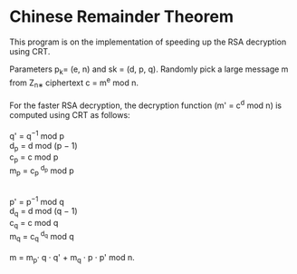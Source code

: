 # Chinese Remainder Theorem 

This program is on the implementation of speeding up the RSA decryption using CRT. 

Parameters p<sub>k</sub>= (e, n) and sk = (d, p, q).
Randomly pick a large message m from Z<sub>n∗ </sub>
ciphertext c = m<sup>e</sup> mod n.  
</br>
For the faster RSA decryption, the decryption function (m' = c<sup>d</sup> mod n) is computed using CRT as follows:
</br></br>
q' = q<sup>−1</sup> mod p	 </br>
d<sub>p</sub> = d  mod (p − 1)	 </br>
c<sub>p</sub> = c  mod p	 </br> 
m<sub>p</sub> = c<sub>p</sub><sup> d<sub>p</sub></sup> mod p	 </br>

</br>
p' = p<sup>−1</sup> mod q </br>
d<sub>q</sub> = d mod (q − 1) </br>
c<sub>q</sub> = c mod q </br>
m<sub>q</sub> = c<sub>q</sub><sup> d<sub>q</sub></sup> mod q	 </br>
</br>
m = m<sub>p</sub>· q · q' + m<sub>q</sub> · p · p' mod n.

</br>
</br>


